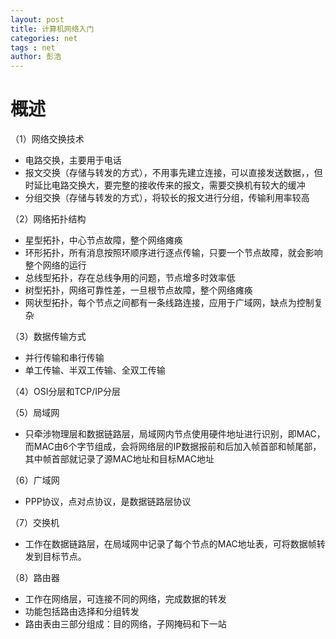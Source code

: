 ```yaml
---
layout: post
title: 计算机网络入门
categories: net
tags : net
author: 彭浩
---
```


# 概述

（1）网络交换技术

* 电路交换，主要用于电话
* 报文交换（存储与转发的方式），不用事先建立连接，可以直接发送数据，，但时延比电路交换大，要完整的接收传来的报文，需要交换机有较大的缓冲
* 分组交换（存储与转发的方式），将较长的报文进行分组，传输利用率较高

（2）网络拓扑结构

* 星型拓扑，中心节点故障，整个网络瘫痪
* 环形拓扑，所有消息按照环顺序进行逐点传输，只要一个节点故障，就会影响整个网络的运行
* 总线型拓扑，存在总线争用的问题，节点增多时效率低
* 树型拓扑，网络可靠性差，一旦根节点故障，整个网络瘫痪
* 网状型拓扑，每个节点之间都有一条线路连接，应用于广域网，缺点为控制复杂

（3）数据传输方式

* 并行传输和串行传输
* 单工传输、半双工传输、全双工传输

（4）OSI分层和TCP/IP分层

（5）局域网

* 只牵涉物理层和数据链路层，局域网内节点使用硬件地址进行识别，即MAC，而MAC由6个字节组成，会将网络层的IP数据报前和后加入帧首部和帧尾部，其中帧首部就记录了源MAC地址和目标MAC地址

（6）广域网

* PPP协议，点对点协议，是数据链路层协议

（7）交换机

* 工作在数据链路层，在局域网中记录了每个节点的MAC地址表，可将数据帧转发到目标节点。

（8）路由器

* 工作在网络层，可连接不同的网络，完成数据的转发
* 功能包括路由选择和分组转发
* 路由表由三部分组成：目的网络，子网掩码和下一站